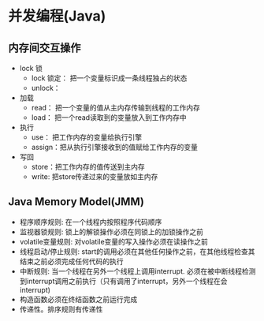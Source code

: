 # 并发编程(Java)
## 内存间交互操作
- lock 锁
  - lock 锁定： 把一个变量标识成一条线程独占的状态
  - unlock：
- 加载
  - read： 把一个变量的值从主内存传输到线程的工作内存
  - load： 把一个read读取到的变量放入到工作内存中 
- 执行
  - use： 把工作内存的变量给执行引擎
  - assign：把从执行引擎接收到的值赋给工作内存的变量
- 写回
  - store：把工作内存的值传送到主内存
  - write: 把store传递过来的变量放如主内存
## Java Memory Model(JMM)
- 程序顺序规则: 
    在一个线程内按照程序代码顺序
- 监视器锁规则: 锁上的解锁操作必须在同锁上的加锁操作之前
- volatile变量规则: 对volatile变量的写入操作必须在读操作之前
- 线程启动/停止规则: start的调用必须在其他任何操作之前，在其他线程检查其结束之前必须完成任何代码的执行
- 中断规则: 当一个线程在另外一个线程上调用interrupt. 必须在被中断线程检测到interrupt调用之前执行（只有调用了interrupt，另外一个线程在会interrupt)
- 构造函数必须在终结函数之前运行完成
- 传递性。排序规则有传递性
